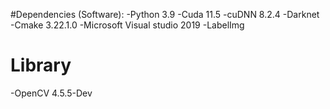 #Dependencies (Software):
  -Python 3.9
  -Cuda 11.5
  -cuDNN 8.2.4
  -Darknet
  -Cmake 3.22.1.0
  -Microsoft Visual studio 2019
  -LabelImg

# Library 
  -OpenCV 4.5.5-Dev
